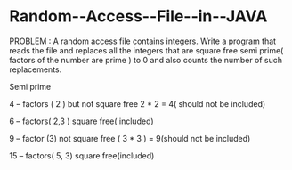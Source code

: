 # Random--Access--File--in--JAVA

PROBLEM :
A random access file contains integers. Write a program that reads the file and 
replaces all the integers that are square free semi prime( factors of the number are prime ) to 0 
and also counts the number of such replacements.

Semi prime

4 – factors ( 2 ) but not square free 2 * 2 = 4( should not be included)

6 – factors( 2,3 ) square free( included)

9 – factor (3) not square free ( 3 * 3 ) = 9(should not be included)

15 – factors( 5, 3) square free(included)

